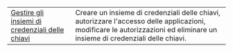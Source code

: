 |  |  |
|---------|---------|
| [Gestire gli insiemi di credenziali delle chiavi][1] | Creare un insieme di credenziali delle chiavi, autorizzare l'accesso delle applicazioni, modificare le autorizzazioni ed eliminare un insieme di credenziali delle chiavi. |

[1]: https://azure.microsoft.com/en-us/resources/samples/key-vault-java-manage-key-vaults/